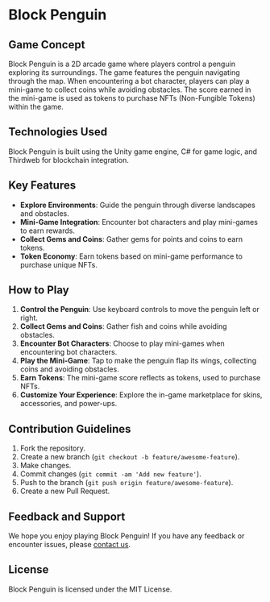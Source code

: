 # Block Penguin

## Game Concept
Block Penguin is a 2D arcade game where players control a penguin exploring its surroundings. The game features the penguin navigating through the map. When encountering a bot character, players can play a mini-game to collect coins while avoiding obstacles. The score earned in the mini-game is used as tokens to purchase NFTs (Non-Fungible Tokens) within the game.

## Technologies Used
Block Penguin is built using the Unity game engine, C# for game logic, and Thirdweb for blockchain integration.

## Key Features
- **Explore Environments**: Guide the penguin through diverse landscapes and obstacles.
- **Mini-Game Integration**: Encounter bot characters and play mini-games to earn rewards.
- **Collect Gems and Coins**: Gather gems for points and coins to earn tokens.
- **Token Economy**: Earn tokens based on mini-game performance to purchase unique NFTs.

## How to Play
1. **Control the Penguin**: Use keyboard controls to move the penguin left or right.
2. **Collect Gems and Coins**: Gather fish and coins while avoiding obstacles.
3. **Encounter Bot Characters**: Choose to play mini-games when encountering bot characters.
4. **Play the Mini-Game**: Tap to make the penguin flap its wings, collecting coins and avoiding obstacles.
5. **Earn Tokens**: The mini-game score reflects as tokens, used to purchase NFTs.
6. **Customize Your Experience**: Explore the in-game marketplace for skins, accessories, and power-ups.

## Contribution Guidelines
1. Fork the repository.
2. Create a new branch (`git checkout -b feature/awesome-feature`).
3. Make changes.
4. Commit changes (`git commit -am 'Add new feature'`).
5. Push to the branch (`git push origin feature/awesome-feature`).
6. Create a new Pull Request.

## Feedback and Support
We hope you enjoy playing Block Penguin! If you have any feedback or encounter issues, please [contact us](mailto:contact@penguinadventure.com).

## License
Block Penguin is licensed under the MIT License.
